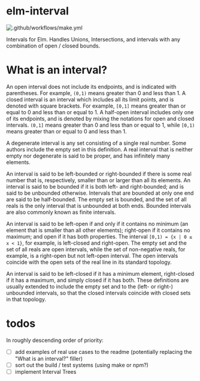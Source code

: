 
# elm-interval

![.github/workflows/make.yml](https://github.com/r-k-b/elm-interval/workflows/.github/workflows/make.yml/badge.svg)

Intervals for Elm. Handles Unions, Intersections, and intervals with any 
combination of open / closed bounds.


# What is an interval?

An open interval does not include its endpoints, and is indicated with 
parentheses. For example, `(0,1)` means greater than 0 and less than 1. 
A closed interval is an interval which includes all its limit points, and is 
denoted with square brackets. For example, `[0,1]` means greater than or equal
to 0 and less than or equal to 1. A half-open interval includes only one of
its endpoints, and is denoted by mixing the notations for open and closed
intervals. `(0,1]` means greater than 0 and less than or equal to 1, while 
`[0,1)` means greater than or equal to 0 and less than 1.

A degenerate interval is any set consisting of a single real number. Some
authors include the empty set in this definition. A real interval that is
neither empty nor degenerate is said to be proper, and has infinitely many
elements.

An interval is said to be left-bounded or right-bounded if there is some real
number that is, respectively, smaller than or larger than all its elements.
An interval is said to be bounded if it is both left- and right-bounded; and
is said to be unbounded otherwise. Intervals that are bounded at only one end
are said to be half-bounded. The empty set is bounded, and the set of all
reals is the only interval that is unbounded at both ends. Bounded intervals
are also commonly known as finite intervals.

An interval is said to be left-open if and only if it contains no minimum 
(an element that is smaller than all other elements); right-open if it
contains no maximum; and open if it has both properties. The interval 
`[0,1) = {x | 0 ≤ x < 1}`, for example, is left-closed and right-open.
The empty set and the set of all reals are open intervals, while the set of 
non-negative reals, for example, is a right-open but not left-open interval.
The open intervals coincide with the open sets of the real line in its
standard topology.

An interval is said to be left-closed if it has a minimum element, right-closed
if it has a maximum, and simply closed if it has both. These definitions are
usually extended to include the empty set and to the (left- or right-)
unbounded intervals, so that the closed intervals coincide with closed sets in
that topology.


# todos

In roughly descending order of priority:

- [ ] add examples of real use cases to the readme (potentially replacing the "What is an interval?" filler)
- [ ] sort out the build / test systems (using make or npm?)
- [ ] implement Interval Trees
